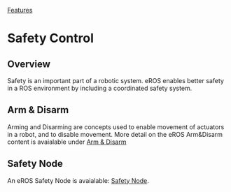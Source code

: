 [Features](../Features.md)

# Safety Control

## Overview
Safety is an important part of a robotic system.  eROS enables better safety in a ROS environment by including a coordinated safety system.

## Arm & Disarm
Arming and Disarming are concepts used to enable movement of actuators in a robot, and to disable movement.  More detail on the eROS Arm&Disarm content is avaialable under [Arm & Disarm](ArmDisarm.md)

## Safety Node
An eROS Safety Node is avaialable: [Safety Node](../../../nodes/SafetyNode/doc/SafetyNode.md).
